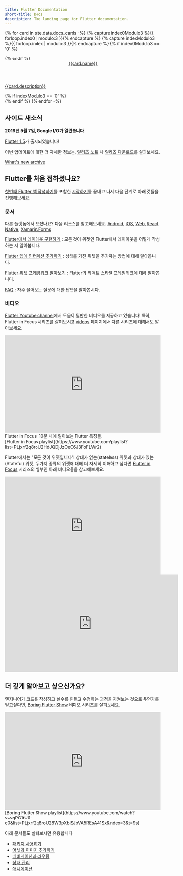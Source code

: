 ```yaml
---
title: Flutter Documentation
short-title: Docs
description: The landing page for Flutter documentation.
---
```


{% for card in site.data.docs_cards -%}
  {% capture index0Modulo3 %}{{ forloop.index0 | modulo:3 }}{% endcapture %}
  {% capture indexModulo3 %}{{ forloop.index | modulo:3 }}{% endcapture %}
  {% if index0Modulo3 == '0' %}
  <div class="card-deck mb-4">
  {% endif %}
    <a class="card" href="{{card.url}}">
      <div class="card-body">
        <header class="card-title">{{card.name}}</header>
        <p class="card-text">{{card.description}}</p>
      </div>
    </a>
  {% if indexModulo3 == '0' %}
  </div>
  {% endif %}
{% endfor -%}

## 사이트 새소식

**2019년 5월 7일, Google I/O가 열렸습니다**

[Flutter 1.5](https://developers.googleblog.com/2019/05/Flutter-io19.html)가 출시되었습니다!

이번 업데이트에 대한 더 자세한 정보는, [릴리즈 노트](https://github.com/flutter/flutter/wiki/Release-Notes-Flutter-1.5.4)
나 [릴리즈 다운로드](/docs/development/tools/sdk/archive)를 살펴보세요.

[What's new archive](/docs/whats-new-archive)

## Flutter를 처음 접하셨나요?

[첫번째 Flutter 앱 작성하기](/docs/get-started/codelab)를 포함한
[시작하기](/docs/get-started/install)를 끝내고 나서
다음 단계로 아래 것들을 진행해보세요.

### 문서

다른 플랫폼에서 오셨나요? 다음 리소스를 참고해보세요.
[Android](/docs/get-started/flutter-for/android-devs),
[iOS](/docs/get-started/flutter-for/ios-devs),
[Web](/docs/get-started/flutter-for/web-devs),
[React Native](/docs/get-started/flutter-for/react-native-devs),
[Xamarin.Forms](/docs/get-started/flutter-for/xamarin-forms-devs)

[Flutter에서 레이아웃 구현하기](/docs/development/ui/layout)
: 모든 것이 위젯인 Flutter에서 레이아웃을 어떻게 작성하는 지 알아봅니다.

[Flutter 앱에 인터렉션 추가하기](/docs/development/ui/interactive)
: 상태를 가진 위젯을 추가하는 방법에 대해 알아봅니다.

[Flutter 위젯 프레임워크 알아보기](/docs/development/ui/widgets-intro)
: Flutter의 리액트 스타일 프레임워크에 대해 알아봅니다.

[FAQ](/docs/resources/faq)
: 자주 물어보는 질문에 대한 답변을 알아봅시다.

### 비디오

[Flutter Youtube channel]({{site.social.youtube}})에서 도움이 될만한 비디오를 제공하고 있습니다!
특히, Flutter in Focus 시리즈를 살펴보시고 [videos](/docs/resources/videos) 페이지에서 다른 시리즈에 대해서도 알아보세요.

<iframe style="max-width: 100%" width="560" height="315" src="https://www.youtube.com/embed/wgTBLj7rMPM" frameborder="0" allow="accelerometer; autoplay; encrypted-media; gyroscope; picture-in-picture" allowfullscreen></iframe>
Flutter in Focus: 10분 내에 알아보는 Flutter 특징들.<br>
[Flutter in Focus playlist](https://www.youtube.com/playlist?list=PLjxrf2q8roU2HdJQDjJzOeO6J3FoFLWr2)

Flutter에서는 "모든 것이 위젯입니다"! 상태가 없는(stateless) 위젯과 상태가 있는(Stateful) 위젯, 
두가지 종류의 위젯에 대해 더 자세히 이해하고 싶다면 [Flutter in Focus](https://www.youtube.com/playlist?list=PLjxrf2q8roU2HdJQDjJzOeO6J3FoFLWr2) 시리즈의 일부인
아래 비디오들을 참고해보세요.

<iframe style="max-width: 100%" width="560" height="315" src="https://www.youtube.com/embed/wE7khGHVkYY" frameborder="0" allow="accelerometer; autoplay; encrypted-media; gyroscope; picture-in-picture" allowfullscreen></iframe> <iframe width="560" height="315" src="https://www.youtube.com/embed/AqCMFXEmf3w" frameborder="0" allow="accelerometer; autoplay; encrypted-media; gyroscope; picture-in-picture" allowfullscreen></iframe>

## 더 깊게 알아보고 싶으신가요?

엔지니어가 코드를 작성하고 실수를 만들고 수정하는 과정을 지켜보는 것으로 무언가를 얻고싶다면,
[Boring Flutter Show](https://www.youtube.com/watch?v=vqPG1tU6-c0&list=PLjxrf2q8roU28W3pXbISJbVA5REsA41Sx&index=3&t=9s)
비디오 시리즈를 살펴보세요.

<iframe style="max-width: 100%" width="560" height="315" src="https://www.youtube.com/embed/vqPG1tU6-c0" frameborder="0" allow="accelerometer; autoplay; encrypted-media; gyroscope; picture-in-picture" allowfullscreen></iframe>
[Boring Flutter Show playlist](https://www.youtube.com/watch?v=vqPG1tU6-c0&list=PLjxrf2q8roU28W3pXbISJbVA5REsA41Sx&index=3&t=9s)

아래 문서들도 살펴보시면 유용합니다.

* [패키지 사용하기](/docs/development/packages-and-plugins/using-packages)
* [어셋과 이미지 추가하기](/docs/development/ui/assets-and-images)
* [네비게이션과 라우팅](/docs/development/ui/navigation)
* [상태 관리](/docs/development/data-and-backend/state-mgmt/intro)
* [애니메이션](/docs/development/ui/animations)

